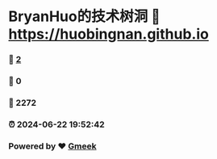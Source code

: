 # BryanHuo的技术树洞 :link: https://huobingnan.github.io 
### :page_facing_up: [2](https://huobingnan.github.io/tag.html) 
### :speech_balloon: 0 
### :hibiscus: 2272 
### :alarm_clock: 2024-06-22 19:52:42 
### Powered by :heart: [Gmeek](https://github.com/Meekdai/Gmeek)
